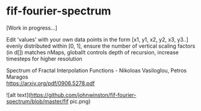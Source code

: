 # fif-fourier-spectrum
[Work in progress...]  
  
Edit 'values' with your own data points in the form [x1, y1, x2, y2, x3, y3..] evenly distributed within [0, 1], ensure the number of vertical scaling factors (in d[]) matches nMaps, globalIt controls depth of recursion, increase timesteps for higher resolution  

Spectrum of Fractal Interpolation Functions - Nikoloas Vasiloglou, Petros Maragos  
https://arxiv.org/pdf/0906.5278.pdf

![alt text](https://github.com/johnwinston/fif-fourier-spectrum/blob/master/fif pic.png)
